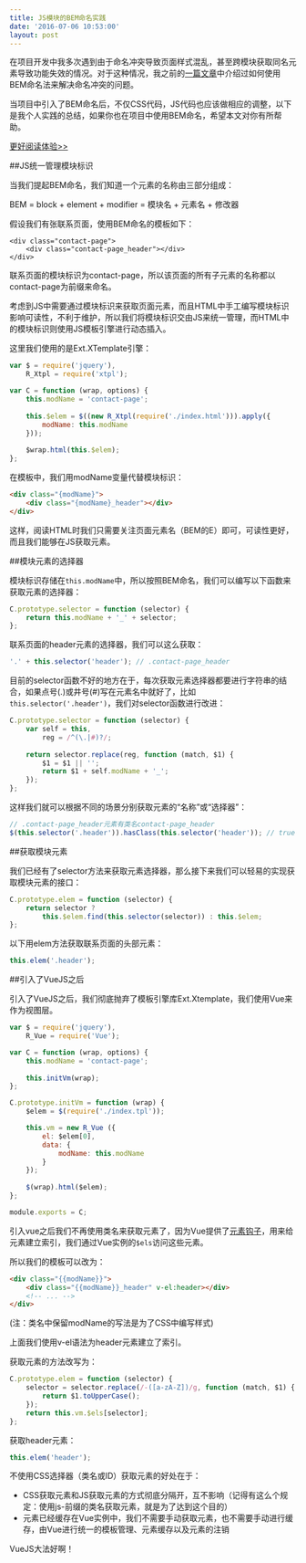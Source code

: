 ```yaml
---
title: JS模块的BEM命名实践
date: '2016-07-06 10:53:00'
layout: post
---
```

在项目开发中我多次遇到由于命名冲突导致页面样式混乱，甚至跨模块获取同名元素导致功能失效的情况。对于这种情况，我之前的[一篇文章](http://blog.lxjwlt.com/front-end/2015/10/08/why-bem.html)中介绍过如何使用BEM命名法来解决命名冲突的问题。

当项目中引入了BEM命名后，不仅CSS代码，JS代码也应该做相应的调整，以下是我个人实践的总结，如果你也在项目中使用BEM命名，希望本文对你有所帮助。

[更好阅读体验>>](https://www.zybuluo.com/lxjwlt/note/425246)

##JS统一管理模块标识

当我们提起BEM命名，我们知道一个元素的名称由三部分组成：

BEM = block + element + modifier = 模块名 + 元素名 + 修改器

假设我们有张联系页面，使用BEM命名的模板如下：

```
<div class="contact-page">
    <div class="contact-page_header"></div>
</div>
```

联系页面的模块标识为contact-page，所以该页面的所有子元素的名称都以contact-page为前缀来命名。

考虑到JS中需要通过模块标识来获取页面元素，而且HTML中手工编写模块标识影响可读性，不利于维护，所以我们将模块标识交由JS来统一管理，而HTML中的模块标识则使用JS模板引擎进行动态插入。

这里我们使用的是Ext.XTemplate引擎：

```js
var $ = require('jquery'),
    R_Xtpl = require('xtpl');

var C = function (wrap, options) {
    this.modName = 'contact-page';
    
    this.$elem = $((new R_Xtpl(require('./index.html'))).apply({
        modName: this.modName
    }));
    
    $wrap.html(this.$elem);
};
```

在模板中，我们用modName变量代替模块标识：

```html
<div class="{modName}">
    <div class="{modName}_header"></div>
</div>
```

这样，阅读HTML时我们只需要关注页面元素名（BEM的E）即可，可读性更好，而且我们能够在JS获取元素。

##模块元素的选择器

模块标识存储在`this.modName`中，所以按照BEM命名，我们可以编写以下函数来获取元素的选择器：

```js
C.prototype.selector = function (selector) {
    return this.modName + '_' + selector;
};
```

联系页面的header元素的选择器，我们可以这么获取：

```js
'.' + this.selector('header'); // .contact-page_header
```

目前的selector函数不好的地方在于，每次获取元素选择器都要进行字符串的结合，如果点号(.)或井号(#)写在元素名中就好了，比如`this.selector('.header')`，我们对selector函数进行改进：

```js
C.prototype.selector = function (selector) {
    var self = this,
        reg = /^(\.|#)?/;
    
    return selector.replace(reg, function (match, $1) {
        $1 = $1 || '';
        return $1 + self.modName + '_';
    });
};
```

这样我们就可以根据不同的场景分别获取元素的“名称”或“选择器”：

```js
// .contact-page_header元素有类名contact-page_header
$(this.selector('.header')).hasClass(this.selector('header')); // true
```

##获取模块元素

我们已经有了selector方法来获取元素选择器，那么接下来我们可以轻易的实现获取模块元素的接口：

```js
C.prototype.elem = function (selector) {
    return selector ? 
        this.$elem.find(this.selector(selector)) : this.$elem;
};
```

以下用elem方法获取联系页面的头部元素：

```js
this.elem('.header');
```

##引入了VueJS之后

引入了VueJS之后，我们彻底抛弃了模板引擎库Ext.Xtemplate，我们使用Vue来作为视图层。

```js
var $ = require('jquery'),
    R_Vue = require('Vue');

var C = function (wrap, options) {
    this.modName = 'contact-page';
    
    this.initVm(wrap);
};

C.prototype.initVm = function (wrap) {
    $elem = $(require('./index.tpl'));

    this.vm = new R_Vue ({
        el: $elem[0],
        data: {
            modName: this.modName
        }
    });
    
    $(wrap).html($elem);
};

module.exports = C;
```

引入vue之后我们不再使用类名来获取元素了，因为Vue提供了[元素钩子](http://vuejs.org.cn/api/?#v-el)，用来给元素建立索引，我们通过Vue实例的`$els`访问这些元素。

所以我们的模板可以改为：

```html
<div class="{{modName}}">
    <div class="{{modName}}_header" v-el:header></div>
    <!-- ... -->
</div>
```

(注：类名中保留modName的写法是为了CSS中编写样式)

上面我们使用v-el语法为header元素建立了索引。

获取元素的方法改写为：

```js
C.prototype.elem = function (selector) {
    selector = selector.replace(/-([a-zA-Z])/g, function (match, $1) {
        return $1.toUpperCase();
    });
    return this.vm.$els[selector];
};
```

获取header元素：

```js
this.elem('header');
```

不使用CSS选择器（类名或ID）获取元素的好处在于：
* CSS获取元素和JS获取元素的方式彻底分隔开，互不影响（记得有这么个规定：使用js-前缀的类名获取元素，就是为了达到这个目的）
* 元素已经缓存在Vue实例中，我们不需要手动获取元素，也不需要手动进行缓存，由Vue进行统一的模板管理、元素缓存以及元素的注销

VueJS大法好啊！